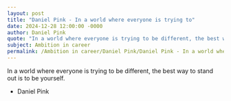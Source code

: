 ```yaml
---
layout: post
title: "Daniel Pink - In a world where everyone is trying to"
date: 2024-12-28 12:00:00 -0000
author: Daniel Pink
quote: "In a world where everyone is trying to be different, the best way to stand out is to be yourself."
subject: Ambition in career
permalink: /Ambition in career/Daniel Pink/Daniel Pink - In a world where everyone is trying to
---
```


In a world where everyone is trying to be different, the best way to stand out is to be yourself.

- Daniel Pink
